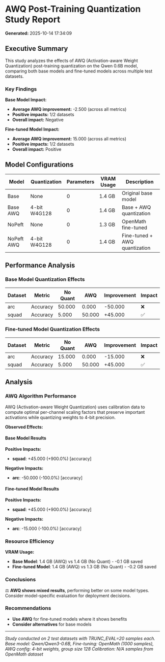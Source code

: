# AWQ Post-Training Quantization Study Report

**Generated:** 2025-10-14 17:34:09

## Executive Summary

This study analyzes the effects of AWQ (Activation-aware Weight Quantization) post-training quantization on the Qwen 0.6B model, comparing both base models and fine-tuned models across multiple test datasets.

### Key Findings

**Base Model Impact:**
- **Average AWQ improvement:** -2.500 (across all metrics)
- **Positive impacts:** 1/2 datasets
- **Overall impact:** Negative

**Fine-tuned Model Impact:**
- **Average AWQ improvement:** 15.000 (across all metrics)
- **Positive impacts:** 1/2 datasets
- **Overall impact:** Positive

## Model Configurations

| Model | Quantization | Parameters | VRAM Usage | Description |
|-------|--------------|------------|------------|-------------|
| Base | None | 0 | 1.4 GB | Original base model |
| Base AWQ | 4-bit W4G128 | 0 | 1.4 GB | Base + AWQ quantization |
| NoPeft | None | 0 | 1.3 GB | OpenMath fine-tuned |
| NoPeft AWQ | 4-bit W4G128 | 0 | 1.4 GB | Fine-tuned + AWQ quantization |

## Performance Analysis

### Base Model Quantization Effects

| Dataset | Metric | No Quant | AWQ | Improvement | Impact |
|---------|--------|----------|-----|-------------|---------|
| arc | Accuracy | 50.000 | 0.000 | -50.000 | ❌ |
| squad | Accuracy | 5.000 | 50.000 | +45.000 | ✅ |

### Fine-tuned Model Quantization Effects

| Dataset | Metric | No Quant | AWQ | Improvement | Impact |
|---------|--------|----------|-----|-------------|---------|
| arc | Accuracy | 15.000 | 0.000 | -15.000 | ❌ |
| squad | Accuracy | 5.000 | 50.000 | +45.000 | ✅ |

## Analysis

### AWQ Algorithm Performance

AWQ (Activation-aware Weight Quantization) uses calibration data to compute optimal per-channel scaling factors that preserve important activations while quantizing weights to 4-bit precision.

**Observed Effects:**

#### Base Model Results

**Positive Impacts:**
- **squad**: +45.000 (+900.0%) [accuracy]

**Negative Impacts:**
- **arc**: -50.000 (-100.0%) [accuracy]

#### Fine-tuned Model Results

**Positive Impacts:**
- **squad**: +45.000 (+900.0%) [accuracy]

**Negative Impacts:**
- **arc**: -15.000 (-100.0%) [accuracy]

### Resource Efficiency

**VRAM Usage:**
- **Base Model**: 1.4 GB (AWQ) vs 1.4 GB (No Quant) - -0.1 GB saved
- **Fine-tuned Model**: 1.4 GB (AWQ) vs 1.3 GB (No Quant) - -0.2 GB saved

### Conclusions

⚖️ **AWQ shows mixed results**, performing better on some model types. Consider model-specific evaluation for deployment decisions.

### Recommendations

- **Use AWQ** for fine-tuned models where it shows benefits
- **Consider alternatives** for base models

---

*Study conducted on 2 test datasets with TRUNC_EVAL=20 samples each.*
*Base model: Qwen/Qwen3-0.6B, Fine-tuning: OpenMath (1000 samples), AWQ config: 4-bit weights, group size 128*
*Calibration: N/A samples from OpenMath dataset*
